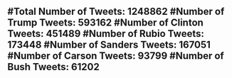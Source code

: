 #Total Number of Tweets: 1248862 
#Number of Trump Tweets: 593162
#Number of Clinton Tweets: 451489
#Number of Rubio Tweets: 173448
#Number of Sanders Tweets: 167051
#Number of Carson Tweets: 93799
#Number of Bush Tweets: 61202
---
